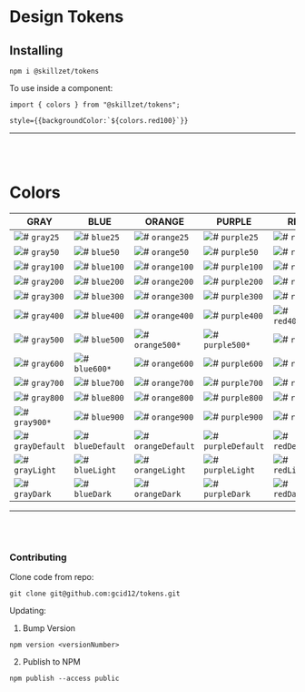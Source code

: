 # Design Tokens

## Installing
```
npm i @skillzet/tokens
```
To use inside a component:
```
import { colors } from "@skillzet/tokens";
```
```
style={{backgroundColor:`${colors.red100}`}}
```

<hr/>

<br/><br/>
# Colors 



|  GRAY | BLUE  |  ORANGE |  PURPLE | RED  | GREEN |
|---|---|---|---|---|---|
|  ![#](https://via.placeholder.com/15/f7f7f8/000000?text=+) `gray25` |  ![#](https://via.placeholder.com/15/f1f8fe/000000?text=+) `blue25` |  ![#](https://via.placeholder.com/15/fef9f1/000000?text=+) `orange25`  | ![#](https://via.placeholder.com/15/f2f1fe/000000?text=+) `purple25`  |  ![#](https://via.placeholder.com/15/fef6f6/000000?text=+) `red25` | ![#](https://via.placeholder.com/15/f8fbf3/000000?text=+) `green25` |
|  ![#](https://via.placeholder.com/15/eeeff0/000000?text=+) `gray50` |  ![#](https://via.placeholder.com/15/e5f3fe/000000?text=+) `blue50` |  ![#](https://via.placeholder.com/15/fdf3e2/000000?text=+) `orange50`  | ![#](https://via.placeholder.com/15/ebeafd/000000?text=+) `purple50`  |  ![#](https://via.placeholder.com/15/fceded/000000?text=+) `red50` | ![#](https://via.placeholder.com/15/f2f8e8/000000?text=+) `green50` |
|  ![#](https://via.placeholder.com/15/d4d7dd/000000?text=+) `gray100` |  ![#](https://via.placeholder.com/15/c1e1fd/000000?text=+) `blue100` |  ![#](https://via.placeholder.com/15/fce0b7/000000?text=+) `orange100`  | ![#](https://via.placeholder.com/15/cbcaf9/000000?text=+) `purple100`  |  ![#](https://via.placeholder.com/15/f8d1d1/000000?text=+) `red100` | ![#](https://via.placeholder.com/15/ddeec5/000000?text=+) `green100` |
|  ![#](https://via.placeholder.com/15/b8bdc7/000000?text=+) `gray200` |  ![#](https://via.placeholder.com/15/9bcffc/000000?text=+) `blue200` |  ![#](https://via.placeholder.com/15/facc89/000000?text=+) `orange200`  | ![#](https://via.placeholder.com/15/a8a8f6/000000?text=+) `purple200`  |  ![#](https://via.placeholder.com/15/e4a29a/000000?text=+) `red200` | ![#](https://via.placeholder.com/15/c7e2a0/000000?text=+) `green200` |
|  ![#](https://via.placeholder.com/15/9ca3b1/000000?text=+) `gray300` |  ![#](https://via.placeholder.com/15/77bcf9/000000?text=+) `blue300` |  ![#](https://via.placeholder.com/15/f8b85c/000000?text=+) `orange300`  | ![#](https://via.placeholder.com/15/8485f2/000000?text=+) `purple300`  |  ![#](https://via.placeholder.com/15/d68075/000000?text=+) `red300` | ![#](https://via.placeholder.com/15/b0d779/000000?text=+) `green300` |
|  ![#](https://via.placeholder.com/15/868fa0/000000?text=+) `gray400` |  ![#](https://via.placeholder.com/15/5eacf8/000000?text=+) `blue400` |  ![#](https://via.placeholder.com/15/f7a93d/000000?text=+) `orange400`  | ![#](https://via.placeholder.com/15/6967ee/000000?text=+) `purple400`  |  ![#](https://via.placeholder.com/15/dd6952/000000?text=+) `red400*` | ![#](https://via.placeholder.com/15/9ece5b/000000?text=+) `green400` |
|  ![#](https://via.placeholder.com/15/717b8f/000000?text=+) `gray500` |  ![#](https://via.placeholder.com/15/4d9ef6/000000?text=+) `blue500` |  ![#](https://via.placeholder.com/15/f59b2c/000000?text=+) `orange500*`  | ![#](https://via.placeholder.com/15/5048e8/000000?text=+) `purple500*`  |  ![#](https://via.placeholder.com/15/df603a/000000?text=+) `red500` | ![#](https://via.placeholder.com/15/8dc53c/000000?text=+) `green500` |
|  ![#](https://via.placeholder.com/15/636d7e/000000?text=+) `gray600` |  ![#](https://via.placeholder.com/15/4890e8/000000?text=+) `blue600*` |  ![#](https://via.placeholder.com/15/f18f29/000000?text=+) `orange600`  | ![#](https://via.placeholder.com/15/4b3fdc/000000?text=+) `purple600`  |  ![#](https://via.placeholder.com/15/d15839/000000?text=+) `red600` | ![#](https://via.placeholder.com/15/7db534/000000?text=+) `green600*` |
|  ![#](https://via.placeholder.com/15/515967/000000?text=+) `gray700` |  ![#](https://via.placeholder.com/15/417ed5/000000?text=+) `blue700` |  ![#](https://via.placeholder.com/15/ea8025/000000?text=+) `orange700`  | ![#](https://via.placeholder.com/15/4233d0/000000?text=+) `purple700`  |  ![#](https://via.placeholder.com/15/bf4e34/000000?text=+) `red700` | ![#](https://via.placeholder.com/15/68a12a/000000?text=+) `green700` |
|  ![#](https://via.placeholder.com/15/414752/000000?text=+) `gray800` |  ![#](https://via.placeholder.com/15/3c6dc2/000000?text=+) `blue800` |  ![#](https://via.placeholder.com/15/e37223/000000?text=+) `orange800`  | ![#](https://via.placeholder.com/15/3b25c4/000000?text=+) `purple800`  |  ![#](https://via.placeholder.com/15/b2492e/000000?text=+) `red800` | ![#](https://via.placeholder.com/15/548d21/000000?text=+) `green800` |
|  ![#](https://via.placeholder.com/15/2e323a/000000?text=+) `gray900*` |  ![#](https://via.placeholder.com/15/324ea2/000000?text=+) `blue900` |  ![#](https://via.placeholder.com/15/d85b1f/000000?text=+) `orange900`  | ![#](https://via.placeholder.com/15/2d00b3/000000?text=+) `purple900`  |  ![#](https://via.placeholder.com/15/a43f23/000000?text=+) `red900` | ![#](https://via.placeholder.com/15/2f6b0d/000000?text=+) `green900` |
|  ![#](https://via.placeholder.com/15/2e323a/000000?text=+) `grayDefault` |  ![#](https://via.placeholder.com/15/4890e8/000000?text=+) `blueDefault` |  ![#](https://via.placeholder.com/15/f59b2c/000000?text=+) `orangeDefault`  | ![#](https://via.placeholder.com/15/5048e8/000000?text=+) `purpleDefault`  |  ![#](https://via.placeholder.com/15/dd6952/000000?text=+) `redDefault` | ![#](https://via.placeholder.com/15/7db534/000000?text=+) `greenDefault` |
|  ![#](https://via.placeholder.com/15/575b64/000000?text=+) `grayLight` |  ![#](https://via.placeholder.com/15/82C0FF/000000?text=+) `blueLight` |  ![#](https://via.placeholder.com/15/ffcc5e/000000?text=+) `orangeLight`  | ![#](https://via.placeholder.com/15/8b75ff/000000?text=+) `purpleLight`  |  ![#](https://via.placeholder.com/15/ff997f/000000?text=+) `redLight` | ![#](https://via.placeholder.com/15/b0e765/000000?text=+) `greenLight` |
|  ![#](https://via.placeholder.com/15/040a14/000000?text=+) `grayDark` |  ![#](https://via.placeholder.com/15/0063B5/000000?text=+) `blueDark` |  ![#](https://via.placeholder.com/15/bd6c00/000000?text=+) `orangeDark`  | ![#](https://via.placeholder.com/15/001eb5/000000?text=+) `purpleDark`  |  ![#](https://via.placeholder.com/15/a63a29/000000?text=+) `redDark` | ![#](https://via.placeholder.com/15/4c8500/000000?text=+) `greenDark` |


<hr/>

<br/><br/>

### Contributing


Clone code from repo:
```
git clone git@github.com:gcid12/tokens.git
```

Updating:

1. Bump Version
```
npm version <versionNumber>
```

2. Publish to NPM
```
npm publish --access public
```